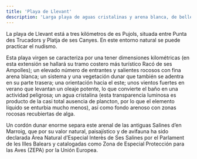 ```yaml
---
title: 'Playa de Llevant'
description: 'Larga playa de aguas cristalinas y arena blanca, de belleza a la par que Illetas, pero con rincones más tranquilos y zonas donde practicar el nudismo'
---
```

La playa de Llevant está a tres kilómetros de es Pujols, situada entre Punta des Trucadors y Platja de ses Canyes. En este entorno natural se puede practicar el nudismo.

Esta playa virgen se caracteriza por una tener dimensiones kilométricas (en esta extensión se hallará su tramo costero más turístico Racó de ses Ampolles); un elevado número de entrantes y salientes rocosos con fina arena blanca; un sistema y una vegetación dunar que también se adentra en su parte trasera; una orientación hacia el este; unos vientos fuertes en verano que levantan un oleaje potente, lo que convierte el baño en una actividad peligrosa; un agua cristalina (esta transparencia luminosa es producto de la casi total ausencia de plancton, por lo que el elemento líquido se enturbia mucho menos), así como fondo arenoso con zonas rocosas recubiertas de alga. 

Un cordón dunar enorme separa este arenal de las antiguas Salines d’en Marroig, que por su valor natural, paisajístico y de avifauna ha sido declarada Àrea Natural d’Especial Interès de Ses Salines por el Parlament de les Illes Balears y catalogadas como Zona de Especial Protección para las Aves (ZEPA) por la Unión Europea.